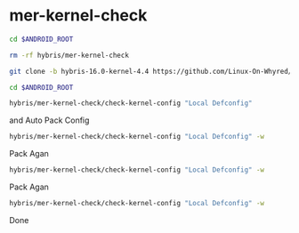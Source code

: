 # mer-kernel-check

```bash
cd $ANDROID_ROOT
```
```bash
rm -rf hybris/mer-kernel-check
```
```bash
git clone -b hybris-16.0-kernel-4.4 https://github.com/Linux-On-Whyred/mer-kernel-check hybris/mer-kernel-check
```
```bash
cd $ANDROID_ROOT
```
```bash
hybris/mer-kernel-check/check-kernel-config "Local Defconfig"
```
and Auto Pack Config
```bash
hybris/mer-kernel-check/check-kernel-config "Local Defconfig" -w
```
Pack Agan
```bash
hybris/mer-kernel-check/check-kernel-config "Local Defconfig" -w
```
Pack Agan
```bash
hybris/mer-kernel-check/check-kernel-config "Local Defconfig" -w
```
Done


